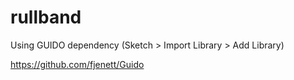 # rullband
Using GUIDO dependency (Sketch > Import Library > Add Library)

https://github.com/fjenett/Guido
